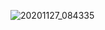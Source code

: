 ![20201127_084335](https://user-images.githubusercontent.com/8127869/100494166-ae48bc80-3171-11eb-9692-2e747fbee2f2.jpg)
